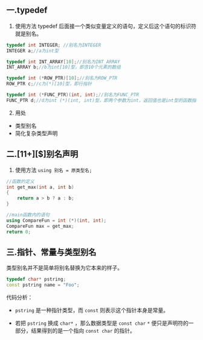 ## 一.typedef

1.	使用方法
   typedef 后面接一个类似变量定义的语句，定义后这个语句的标识符就是别名。

```c++
typedef int INTEGER; //别名为INTEGER
INTEGER a;//a为int型

typedef int INT_ARRAY[10];//别名为INT_ARRAY
INT_ARRAY b;//b为int[10]型，即含10个元素的数组

typedef int (*ROW_PTR)[10];//别名为ROW_PTR
ROW_PTR c;//c为(*)[10]型，即行指针

typedef int (*FUNC_PTR)(int, int);//别名为FUNC_PTR
FUNC_PTR d;//d为int (*)(int, int)型，即两个参数为int，返回值也是int型的函数指针
```

2.	用处
   +	类型别名
   +	简化复杂类型声明

## 二.\[11+\][$]别名声明
1.	使用方法 `using 别名 = 原类型名;`

```c++
//函数的定义
int get_max(int a, int b)
{
    return a > b ? a : b;
}

//main函数内的语句
using CompareFun = int (*)(int, int);
CompareFun max = get_max;
return 0;
```

## 三.指针、常量与类型别名
类型别名并不是简单将别名替换为它本来的样子。
```c++
typedef char* pstring;
const pstring name = "Foo";
```
代码分析：
+	`pstring` 是一种指针类型，而 `const` 则表示这个指针本身是常量。

+	若把 `pstring` 换成 `char*` ，那么数据类型是 `const char` `*` 便只是声明符的一部分，结果得到的是一个指向 `const char` 的指针。


